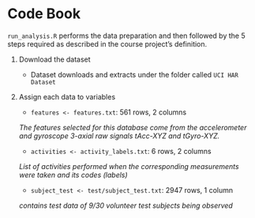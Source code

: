 # Code Book

`run_analysis.R` performs the data preparation and then followed by the 5 steps required 
as described in the course project’s definition.

1. Download the dataset

	* Dataset downloads and extracts under the folder called `UCI HAR Dataset`

2. Assign each data to variables

	* `features <- features.txt`: 561 rows, 2 columns 
	
	*The features selected for this database come from the accelerometer and gyroscope 3-axial raw signals tAcc-XYZ and tGyro-XYZ.*
	
	* `activities <- activity_labels.txt`: 6 rows, 2 columns
	
	*List of activities performed when the corresponding measurements were taken and its codes (labels)*
	
	* `subject_test <- test/subject_test.txt`: 2947 rows, 1 column
	
	*contains test data of 9/30 volunteer test subjects being observed*
	
	
	
	
	
	
	
	
	
	
	
	
	
	
	
	
	
	
	
	
	
	
	
	
	
	
	
	
	
	
	